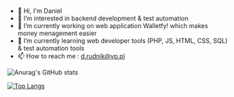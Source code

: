 - 👋 Hi, I'm Daniel
- 👀 I’m interested in backend development & test automation
- 🔭 I’m currently working on web application Walletfy! which makes money menagement easier
- 🌱 I’m currently learning web developer tools (PHP, JS, HTML, CSS, SQL) & test automation tools
- 📫 How to reach me : d.rudnik@vp.pl

<!---
danrud89/danrud89 is a ✨ special ✨ repository because its `README.md` (this file) appears on your GitHub profile.
You can click the Preview link to take a look at your changes.
--->
![Anurag's GitHub stats](https://github-readme-stats.vercel.app/api?username=danrud89&show_icons=true&theme=cobalt)
<!---->
[![Top Langs](https://github-readme-stats.vercel.app/api/top-langs/?username=danrud89&layout=compact&theme=cobalt)](https://github.com/anuraghazra/github-readme-stats)
